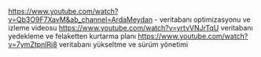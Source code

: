https://www.youtube.com/watch?v=Qb3O9F7XavM&ab_channel=ArdaMeydan - veritabanı optimizasyonu ve izleme videosu
https://www.youtube.com/watch?v=yrtvVNJrTqU    veritabanı yedekleme ve felaketten kurtarma planı
https://www.youtube.com/watch?v=7ymZtpnlRj8   veritabanı yükseltme ve sürüm yönetimi
